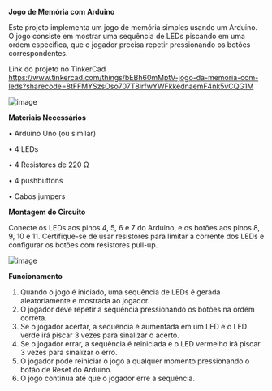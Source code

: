 **Jogo de Memória com Arduino**

Este projeto implementa um jogo de memória simples usando um Arduino. O jogo consiste em mostrar uma sequência de LEDs piscando em uma ordem específica, que o jogador precisa repetir pressionando os botões correspondentes.

Link do projeto no TinkerCad https://www.tinkercad.com/things/bEBh60mMptV-jogo-da-memoria-com-leds?sharecode=8tFFMYSzsOso707T8irfwYWFkkednaemF4nk5vCQG1M

![image](https://github.com/MiguelAngelo88/Genius-com-Arduino/assets/104993355/ac4de5ab-4fbd-49b0-b718-fe3c18dcf769)



**Materiais Necessários**

• Arduino Uno (ou similar)

• 4 LEDs

• 4 Resistores de 220 Ω

• 4 pushbuttons

• Cabos jumpers


**Montagem do Circuito**

Conecte os LEDs aos pinos 4, 5, 6 e 7 do Arduino, e os botões aos pinos 8, 9, 10 e 11. Certifique-se de usar resistores para limitar a corrente dos LEDs e configurar os botões com resistores pull-up.

![image](https://github.com/MiguelAngelo88/Genius-com-Arduino/assets/104993355/a7369d16-520e-4286-98d7-16f227939162)


**Funcionamento**

1. Quando o jogo é iniciado, uma sequência de LEDs é gerada aleatoriamente e mostrada ao jogador.
2. O jogador deve repetir a sequência pressionando os botões na ordem correta.
3. Se o jogador acertar, a sequência é aumentada em um LED e o LED verde irá piscar 3 vezes para sinalizar o acerto.
4. Se o jogador errar, a sequência é reiniciada e o LED vermelho irá piscar 3 vezes para sinalizar o erro.
5. O jogador pode reiniciar o jogo a qualquer momento pressionando o botão de Reset do Arduino.
6. O jogo continua até que o jogador erre a sequência.
